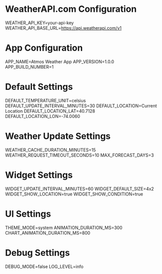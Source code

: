 # WeatherAPI.com Configuration
WEATHER_API_KEY=your-api-key
WEATHER_API_BASE_URL=https://api.weatherapi.com/v1

# App Configuration
APP_NAME=Atmos Weather App
APP_VERSION=1.0.0
APP_BUILD_NUMBER=1

# Default Settings
DEFAULT_TEMPERATURE_UNIT=celsius
DEFAULT_UPDATE_INTERVAL_MINUTES=30
DEFAULT_LOCATION=Current Location
DEFAULT_LOCATION_LAT=40.7128
DEFAULT_LOCATION_LON=-74.0060

# Weather Update Settings
WEATHER_CACHE_DURATION_MINUTES=15
WEATHER_REQUEST_TIMEOUT_SECONDS=10
MAX_FORECAST_DAYS=3

# Widget Settings
WIDGET_UPDATE_INTERVAL_MINUTES=60
WIDGET_DEFAULT_SIZE=4x2
WIDGET_SHOW_LOCATION=true
WIDGET_SHOW_CONDITION=true

# UI Settings
THEME_MODE=system
ANIMATION_DURATION_MS=300
CHART_ANIMATION_DURATION_MS=800

# Debug Settings
DEBUG_MODE=false
LOG_LEVEL=info